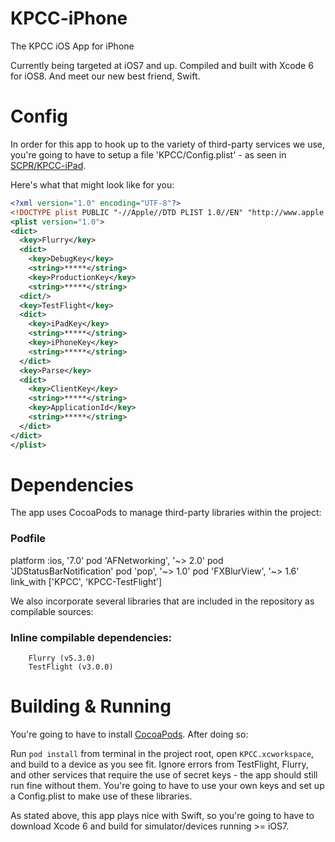 KPCC-iPhone
===========

The KPCC iOS App for iPhone

Currently being targeted at iOS7 and up. Compiled and built with Xcode 6 for iOS8. And meet our new best friend, Swift. 


Config
==========
  In order for this app to hook up to the variety of third-party services we use, you're going to have to setup a file 'KPCC/Config.plist' - as seen in [SCPR/KPCC-iPad](https://github.com/SCPR/KPCC-iPad).

  Here's what that might look like for you:
  ```xml
  <?xml version="1.0" encoding="UTF-8"?>
  <!DOCTYPE plist PUBLIC "-//Apple//DTD PLIST 1.0//EN" "http://www.apple.com/DTDs/PropertyList-1.0.dtd">
  <plist version="1.0">
  <dict>
    <key>Flurry</key>
    <dict>
      <key>DebugKey</key>
      <string>*****</string>
      <key>ProductionKey</key>
      <string>*****</string>
    <dict/>
    <key>TestFlight</key>
    <dict>
      <key>iPadKey</key>
      <string>*****</string>
      <key>iPhoneKey</key>
      <string>*****</string>
    </dict>
    <key>Parse</key>
    <dict>
      <key>ClientKey</key>
      <string>*****</string>
      <key>ApplicationId</key>
      <string>*****</string>
    </dict>
  </dict>
  </plist>
  ```

Dependencies
==========
The app uses CocoaPods to manage third-party libraries within the project:
<h3>Podfile</h3>
      platform :ios, '7.0'
      pod 'AFNetworking', '~> 2.0'
      pod 'JDStatusBarNotification'
      pod 'pop', '~> 1.0'
      pod 'FXBlurView', '~> 1.6'
      link_with ['KPCC', 'KPCC-TestFlight']

We also incorporate several libraries that are included in the repository as compilable sources:
<h3>Inline compilable dependencies:</h3>

	    Flurry (v5.3.0)
	    TestFlight (v3.0.0)


Building & Running
==========
You're going to have to install [CocoaPods](http://cocoapods.org/). After doing so:

Run `pod install` from terminal in the project root, open `KPCC.xcworkspace`, and build to a device as you see fit. Ignore errors from TestFlight, Flurry, and other services that require the use of secret keys - the app should still run fine without them. You're going to have to use your own keys and set up a Config.plist to make use of these libraries.

As stated above, this app plays nice with Swift, so you're going to have to download Xcode 6 and build for simulator/devices running >= iOS7.
